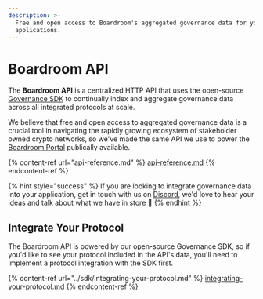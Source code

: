 ```yaml
---
description: >-
  Free and open access to Boardroom's aggregated governance data for your
  applications.
---
```


# Boardroom API

The **Boardroom API** is a centralized HTTP API that uses the open-source [Governance SDK](../sdk/governance-sdk.md) to continually index and aggregate governance data across all integrated protocols at scale. 

We believe that free and open access to aggregated governance data is a crucial tool in navigating the rapidly growing ecosystem of stakeholder owned crypto networks, so we've made the same API we use to power the [Boardroom Portal](../boardroom-portal-1/getting-started.md) publically available.

{% content-ref url="api-reference.md" %}
[api-reference.md](api-reference.md)
{% endcontent-ref %}

{% hint style="success" %}
If you are looking to integrate governance data into your application, get in touch with us on [Discord](https://discord.gg/UBqtEddhsC), we'd love to hear your ideas and talk about what we have in store 🚀
{% endhint %}

## Integrate Your Protocol

The Boardroom API is powered by our open-source Governance SDK, so if you'd like to see your protocol included in the API's data, you'll need to implement a protocol integration with the SDK first.

{% content-ref url="../sdk/integrating-your-protocol.md" %}
[integrating-your-protocol.md](../sdk/integrating-your-protocol.md)
{% endcontent-ref %}
